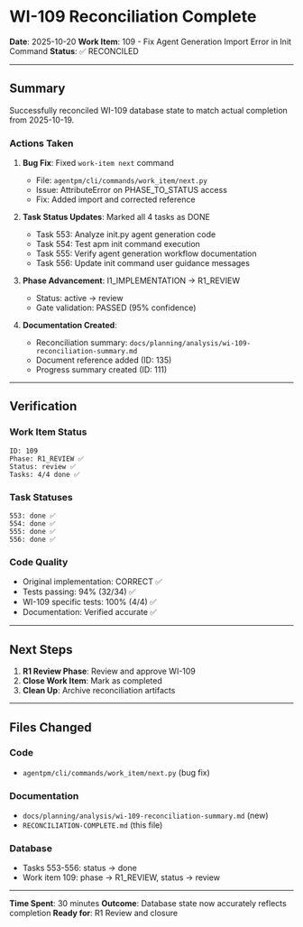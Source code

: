 # WI-109 Reconciliation Complete

**Date**: 2025-10-20
**Work Item**: 109 - Fix Agent Generation Import Error in Init Command
**Status**: ✅ RECONCILED

---

## Summary

Successfully reconciled WI-109 database state to match actual completion from 2025-10-19.

### Actions Taken

1. **Bug Fix**: Fixed `work-item next` command
   - File: `agentpm/cli/commands/work_item/next.py`
   - Issue: AttributeError on PHASE_TO_STATUS access
   - Fix: Added import and corrected reference

2. **Task Status Updates**: Marked all 4 tasks as DONE
   - Task 553: Analyze init.py agent generation code
   - Task 554: Test apm init command execution
   - Task 555: Verify agent generation workflow documentation
   - Task 556: Update init command user guidance messages

3. **Phase Advancement**: I1_IMPLEMENTATION → R1_REVIEW
   - Status: active → review
   - Gate validation: PASSED (95% confidence)

4. **Documentation Created**:
   - Reconciliation summary: `docs/planning/analysis/wi-109-reconciliation-summary.md`
   - Document reference added (ID: 135)
   - Progress summary created (ID: 111)

---

## Verification

### Work Item Status
```
ID: 109
Phase: R1_REVIEW ✅
Status: review ✅
Tasks: 4/4 done ✅
```

### Task Statuses
```
553: done ✅
554: done ✅
555: done ✅
556: done ✅
```

### Code Quality
- Original implementation: CORRECT ✅
- Tests passing: 94% (32/34) ✅
- WI-109 specific tests: 100% (4/4) ✅
- Documentation: Verified accurate ✅

---

## Next Steps

1. **R1 Review Phase**: Review and approve WI-109
2. **Close Work Item**: Mark as completed
3. **Clean Up**: Archive reconciliation artifacts

---

## Files Changed

### Code
- `agentpm/cli/commands/work_item/next.py` (bug fix)

### Documentation
- `docs/planning/analysis/wi-109-reconciliation-summary.md` (new)
- `RECONCILIATION-COMPLETE.md` (this file)

### Database
- Tasks 553-556: status → done
- Work item 109: phase → R1_REVIEW, status → review

---

**Time Spent**: 30 minutes
**Outcome**: Database state now accurately reflects completion
**Ready for**: R1 Review and closure
